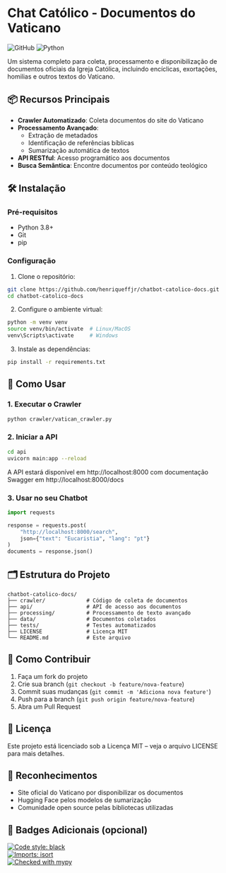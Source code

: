 # Chat Católico - Documentos do Vaticano

![GitHub](https://img.shields.io/github/license/henriqueffjr/chatbot-catolico-docs)
![Python](https://img.shields.io/badge/python-3.8+-blue.svg)

Um sistema completo para coleta, processamento e disponibilização de documentos oficiais da Igreja Católica, incluindo encíclicas, exortações, homilias e outros textos do Vaticano.

## 📦 Recursos Principais

- **Crawler Automatizado**: Coleta documentos do site do Vaticano
- **Processamento Avançado**:
  - Extração de metadados
  - Identificação de referências bíblicas
  - Sumarização automática de textos
- **API RESTful**: Acesso programático aos documentos
- **Busca Semântica**: Encontre documentos por conteúdo teológico

## 🛠️ Instalação

### Pré-requisitos
- Python 3.8+
- Git
- pip

### Configuração

1. Clone o repositório:

```bash
git clone https://github.com/henriqueffjr/chatbot-catolico-docs.git
cd chatbot-catolico-docs
```

2. Configure o ambiente virtual:

```bash
python -m venv venv
source venv/bin/activate  # Linux/MacOS
venv\Scripts\activate     # Windows
```

3. Instale as dependências:

```bash
pip install -r requirements.txt
```

## 🚀 Como Usar

### 1. Executar o Crawler

```bash
python crawler/vatican_crawler.py
```

### 2. Iniciar a API

```bash
cd api
uvicorn main:app --reload
```

A API estará disponível em http://localhost:8000 com documentação Swagger em http://localhost:8000/docs

### 3. Usar no seu Chatbot

```python
import requests

response = requests.post(
    "http://localhost:8000/search",
    json={"text": "Eucaristia", "lang": "pt"}
)
documents = response.json()
```

## 🗂 Estrutura do Projeto

```
chatbot-catolico-docs/
├── crawler/             # Código de coleta de documentos
├── api/                 # API de acesso aos documentos
├── processing/          # Processamento de texto avançado
├── data/                # Documentos coletados
├── tests/               # Testes automatizados
├── LICENSE              # Licença MIT
└── README.md            # Este arquivo
```

## 🤝 Como Contribuir

1. Faça um fork do projeto  
2. Crie sua branch (`git checkout -b feature/nova-feature`)  
3. Commit suas mudanças (`git commit -m 'Adiciona nova feature'`)  
4. Push para a branch (`git push origin feature/nova-feature`)  
5. Abra um Pull Request

## 📄 Licença

Este projeto está licenciado sob a Licença MIT – veja o arquivo LICENSE para mais detalhes.

## 🙏 Reconhecimentos

- Site oficial do Vaticano por disponibilizar os documentos
- Hugging Face pelos modelos de sumarização
- Comunidade open source pelas bibliotecas utilizadas

## 📛 Badges Adicionais (opcional)

[![Code style: black](https://img.shields.io/badge/code%20style-black-000000.svg)](https://github.com/psf/black)  
[![Imports: isort](https://img.shields.io/badge/%20imports-isort-%231674b1?style=flat&labelColor=ef8336)](https://pycqa.github.io/isort/)  
[![Checked with mypy](http://www.mypy-lang.org/static/mypy_badge.svg)](http://mypy-lang.org/)
